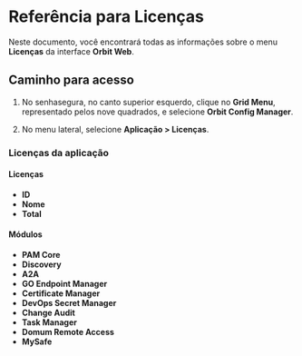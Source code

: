 # Referência para Licenças

Neste documento, você encontrará todas as informações sobre o menu **Licenças** da interface **Orbit Web**.

## Caminho para acesso

1. No senhasegura, no canto superior esquerdo, clique no **Grid Menu**, representado pelos nove quadrados, e selecione **Orbit Config Manager**.

2. No menu lateral, selecione **Aplicação > Licenças**.

### Licenças da aplicação

#### Licenças

* **ID**
* **Nome**
* **Total**

#### Módulos

* **PAM Core**
* **Discovery**
* **A2A**
* **GO Endpoint Manager**
* **Certificate Manager**
* **DevOps Secret Manager**
* **Change Audit**
* **Task Manager**
* **Domum Remote Access**
* **MySafe**

